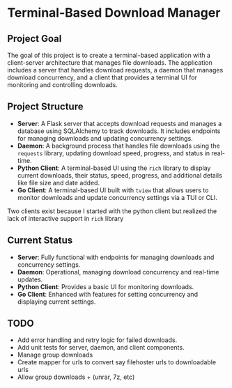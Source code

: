 # Terminal-Based Download Manager

## Project Goal
The goal of this project is to create a terminal-based application with a client-server architecture that manages file downloads. The application includes a server that handles download requests, a daemon that manages download concurrency, and a client that provides a terminal UI for monitoring and controlling downloads.

## Project Structure
- **Server**: A Flask server that accepts download requests and manages a database using SQLAlchemy to track downloads. It includes endpoints for managing downloads and updating concurrency settings.
- **Daemon**: A background process that handles file downloads using the `requests` library, updating download speed, progress, and status in real-time.
- **Python Client**: A terminal-based UI using the `rich` library to display current downloads, their status, speed, progress, and additional details like file size and date added.
- **Go Client**: A terminal-based UI built with `tview` that allows users to monitor downloads and update concurrency settings via a TUI or CLI.

Two clients exist because I started with the python client but realized the lack of interactive
support in `rich` library

## Current Status
- **Server**: Fully functional with endpoints for managing downloads and concurrency settings.
- **Daemon**: Operational, managing download concurrency and real-time updates.
- **Python Client**: Provides a basic UI for monitoring downloads.
- **Go Client**: Enhanced with features for setting concurrency and displaying current settings.

## TODO
- Add error handling and retry logic for failed downloads.
- Add unit tests for server, daemon, and client components.
- Manage group downloads
- Create mapper for urls to convert say filehoster urls to downloadable urls
- Allow group downloads + <abstract group task> (unrar, 7z, etc)
